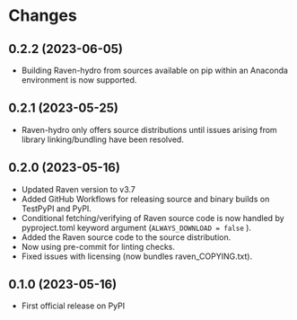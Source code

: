 # Changes

## 0.2.2 (2023-06-05)

* Building Raven-hydro from sources available on pip within an Anaconda environment is now supported.

## 0.2.1 (2023-05-25)

* Raven-hydro only offers source distributions until issues arising from library linking/bundling have been resolved.

## 0.2.0 (2023-05-16)

* Updated Raven version to v3.7
* Added GitHub Workflows for releasing source and binary builds on TestPyPI and PyPI.
* Conditional fetching/verifying of Raven source code is now handled by pyproject.toml keyword argument (`ALWAYS_DOWNLOAD = false` ).
* Added the Raven source code to the source distribution.
* Now using pre-commit for linting checks.
* Fixed issues with licensing (now bundles raven_COPYING.txt).

## 0.1.0 (2023-05-16)

* First official release on PyPI

